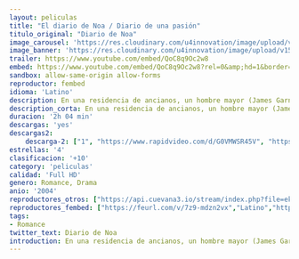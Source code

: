 ```yaml
---
layout: peliculas
title: "El diario de Noa / Diario de una pasión"
titulo_original: "Diario de Noa"
image_carousel: 'https://res.cloudinary.com/u4innovation/image/upload/v1564813119/diario-noa-min_gjni1r.jpg'
image_banner: 'https://res.cloudinary.com/u4innovation/image/upload/v1564813121/1521905982_645058_1521906538_album_normal-min_eu5u8x.jpg'
trailer: https://www.youtube.com/embed/QoC8q9Oc2w8
embed: https://www.youtube.com/embed/QoC8q9Oc2w8?rel=0&amp;hd=1&border=0&wmode=opaque&enablejsapi=1&modestbranding=1&controls=1&showinfo=1
sandbox: allow-same-origin allow-forms
reproductor: fembed
idioma: 'Latino'
description: En una residencia de ancianos, un hombre mayor (James Garner) lee a una mujer (Gena Rowlands) una historia de amor escrita en su viejo libro de notas. El libro cuenta la vida en los años 40 de Noah Calhoun (Ryan Gosling) y Allie Nelson (Rachel McAdams), dos jóvenes adolescentes de Carolina del Norte que, a pesar de vivir en dos ambientes sociales muy diferentes, pasaron un verano idílico juntos y profundamente enamorados, antes de ser separados, primero por sus padres, y más tarde por la Segunda Guerra Mundial.
description_corta: En una residencia de ancianos, un hombre mayor (James Garner) lee a una mujer (Gena Rowlands) una historia de amor escrita en su viejo libro de notas. El libro cuenta la vida en los años 40 de Noah Calhoun (Ryan Gosling) y Allie Nelson (Rachel McAdams), dos jóvenes adolescentes de...
duracion: '2h 04 min'
descargas: 'yes'
descargas2:
    descarga-2: ["1", "https://www.rapidvideo.com/d/G0VMWSR45V", "https://www.google.com/s2/favicons?domain=www.rapidvideo.com","RapidVideo","https://res.cloudinary.com/imbriitneysam/image/upload/v1541473684/mexico.png", "Latino", "Full HD"]
estrellas: '4'
clasificacion: '+10'
category: 'peliculas'
calidad: 'Full HD'
genero: Romance, Drama
anio: '2004'
reproductores_otros: ["https://api.cuevana3.io/stream/index.php?file=ek5lbm9xYWNrS0xYMTZLa2xNbkdvY3ZTb3BtZng4TGp6ZFpobGFMUGtOelcwcUZmbWRIVzRkakVuS0JnbEplcG1KUnNZSlRTMGViVTBxZGdsdEhPb3N2UWdwZUR3NkxwMExTalg2YlcwT1hGeXBoZ29OS1Y","Latino","https://mstream.space/95cn1jeq4wvs","Latino","https://mstream.space/o9uen72ieqct","Latino"]
reproductores_fembed: ["https://feurl.com/v/7z9-mdzn2vx","Latino","https://feurl.com/v/7z9-54kk2ox","Latino"]
tags:
- Romance
twitter_text: Diario de Noa
introduction: En una residencia de ancianos, un hombre mayor (James Garner) lee a una mujer (Gena Rowlands) una historia de amor escrita en su viejo libro de notas. El libro cuenta la vida en los años 40 de Noah Calhoun (Ryan Gosling) y Allie Nelson (Rachel McAdams), dos jóvenes adolescentes de
---
```



 







